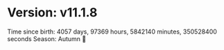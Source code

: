 # Version: v11.1.8
Time since birth: 4057 days, 97369 hours, 5842140 minutes, 350528400 seconds
Season: Autumn 🍁
